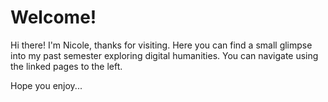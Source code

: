 # Welcome!

Hi there! I'm Nicole, thanks for visiting. Here you can find a small glimpse into my past semester exploring digital humanities. You can navigate using the linked pages to the left.

Hope you enjoy...


